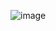 ![image](https://user-images.githubusercontent.com/68331365/158892640-098aca6f-1e35-4c4c-a6cb-2de9eab7bfd5.png)
